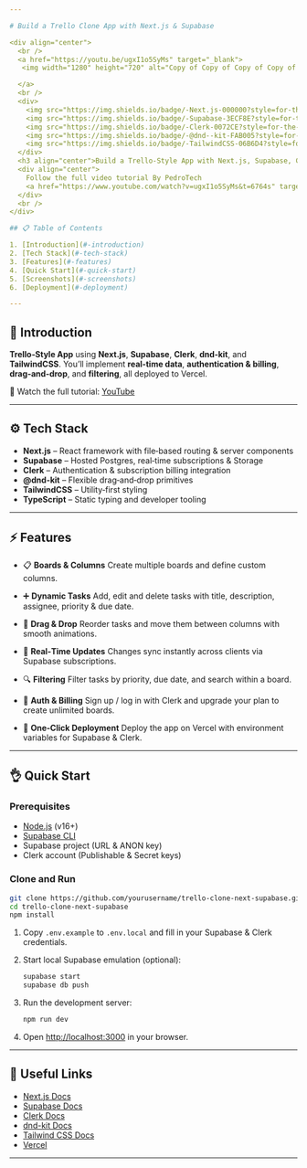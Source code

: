 ```yaml
---

# Build a Trello Clone App with Next.js & Supabase

<div align="center">
  <br />
  <a href="https://youtu.be/ugxI1o5SyMs" target="_blank">
   <img width="1280" height="720" alt="Copy of Copy of Copy of Copy of Copy of Copy of Copy of Copy of Copy of Copy of Copy of Copy of Copy of Copy of Copy of Copy of Copy of Copy of 10,000 REACT COMPONENTS" src="https://github.com/user-attachments/assets/819fc9b5-713e-4fbe-b659-dc1067d4bd82" />

  </a>
  <br />
  <div>
    <img src="https://img.shields.io/badge/-Next.js-000000?style=for-the-badge&logo=next.js&logoColor=white" alt="Next.js" />
    <img src="https://img.shields.io/badge/-Supabase-3ECF8E?style=for-the-badge&logo=supabase&logoColor=white" alt="Supabase" />
    <img src="https://img.shields.io/badge/-Clerk-0072CE?style=for-the-badge&logo=clerk&logoColor=white" alt="Clerk" />
    <img src="https://img.shields.io/badge/-@dnd--kit-FAB005?style=for-the-badge&logo=react&logoColor=white" alt="dnd-kit" />
    <img src="https://img.shields.io/badge/-TailwindCSS-06B6D4?style=for-the-badge&logo=tailwindcss" alt="Tailwind CSS" />
  </div>
  <h3 align="center">Build a Trello‑Style App with Next.js, Supabase, Clerk & dnd‑kit</h3>
  <div align="center">
    Follow the full video tutorial By PedroTech  
    <a href="https://www.youtube.com/watch?v=ugxI1o5SyMs&t=6764s" target="_blank"><b>YouTube</b></a> 
  </div>
  <br />
</div>

## 📋 Table of Contents

1. [Introduction](#-introduction)
2. [Tech Stack](#-tech-stack)
3. [Features](#-features)
4. [Quick Start](#-quick-start)
5. [Screenshots](#-screenshots)
6. [Deployment](#-deployment)

---
```


## 🚀 Introduction

 **Trello‑Style App** using **Next.js**, **Supabase**, **Clerk**, **dnd‑kit**, and **TailwindCSS**. You’ll implement **real‑time data**, **authentication & billing**, **drag‑and‑drop**, and **filtering**, all deployed to Vercel.

🎥 Watch the full tutorial: [YouTube](https://youtu.be/ugxI1o5SyMs)

---

## ⚙️ Tech Stack

* **Next.js** – React framework with file‑based routing & server components
* **Supabase** – Hosted Postgres, real‑time subscriptions & Storage
* **Clerk** – Authentication & subscription billing integration
* **@dnd-kit** – Flexible drag‑and‑drop primitives
* **TailwindCSS** – Utility‑first styling
* **TypeScript** – Static typing and developer tooling

---

## ⚡️ Features

* 📋 **Boards & Columns**
  Create multiple boards and define custom columns.

* ➕ **Dynamic Tasks**
  Add, edit and delete tasks with title, description, assignee, priority & due date.

* 🔄 **Drag & Drop**
  Reorder tasks and move them between columns with smooth animations.

* 📡 **Real‑Time Updates**
  Changes sync instantly across clients via Supabase subscriptions.

* 🔍 **Filtering**
  Filter tasks by priority, due date, and search within a board.

* 🔐 **Auth & Billing**
  Sign up / log in with Clerk and upgrade your plan to create unlimited boards.

* 🚀 **One‑Click Deployment**
  Deploy the app on Vercel with environment variables for Supabase & Clerk.

---

## 👌 Quick Start

### Prerequisites

* [Node.js](https://nodejs.org/) (v16+)
* [Supabase CLI](https://supabase.com/docs/guides/cli)
* Supabase project (URL & ANON key)
* Clerk account (Publishable & Secret keys)

### Clone and Run

```bash
git clone https://github.com/yourusername/trello-clone-next-supabase.git
cd trello-clone-next-supabase
npm install
```

1. Copy `.env.example` to `.env.local` and fill in your Supabase & Clerk credentials.
2. Start local Supabase emulation (optional):

   ```bash
   supabase start
   supabase db push
   ```
3. Run the development server:

   ```bash
   npm run dev
   ```
4. Open [http://localhost:3000](http://localhost:3000) in your browser.

---

## 🔗 Useful Links

* [Next.js Docs](https://nextjs.org/docs)
* [Supabase Docs](https://supabase.com/docs)
* [Clerk Docs](https://clerk.com/docs)
* [dnd-kit Docs](https://docs.dndkit.com/)
* [Tailwind CSS Docs](https://tailwindcss.com/docs)
* [Vercel](https://vercel.com/)

---
